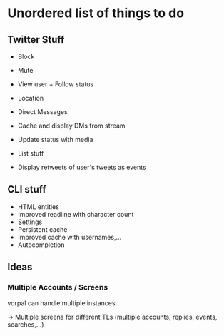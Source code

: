 # Unordered list of things to do 

## Twitter Stuff

* Block
* Mute

* View user + Follow status

* Location

* Direct Messages
* Cache and display DMs from stream

* Update status with media

* List stuff

* Display retweets of user's tweets as events

## CLI stuff

* HTML entities
* Improved readline with character count
* Settings
* Persistent cache
* Improved cache with usernames,...
* Autocompletion

## Ideas

### Multiple Accounts / Screens
vorpal can handle multiple instances.

-> Multiple screens for different TLs (multiple accounts, replies, events, searches,...)

